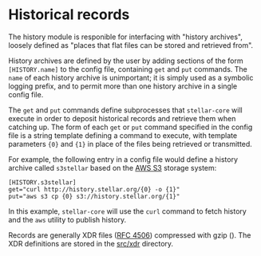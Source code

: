# Historical records

The history module is responible for interfacing with "history archives",
loosely defined as "places that flat files can be stored and retrieved from".

History archives are defined by the user by adding sections of the form
`[HISTORY.name]` to the config file, containing `get` and `put` commands. The
`name` of each history archive is unimportant; it is simply used as a symbolic
logging prefix, and to permit more than one history archive in a single config
file.

The `get` and `put` commands define subprocesses that `stellar-core` will
execute in order to deposit historical records and retrieve them when catching
up. The form of each `get` or `put` command specified in the config file is a
string template defining a command to execute, with template parameters `{0}`
and `{1}` in place of the files being retrieved or transmitted.

For example, the following entry in a config file would define a history archive
called `s3stellar` based on the [AWS S3](https://aws.amazon.com/s3/) storage system:

~~~~
[HISTORY.s3stellar]
get="curl http://history.stellar.org/{0} -o {1}"
put="aws s3 cp {0} s3://history.stellar.org/{1}"
~~~~

In this example, `stellar-core` will use the `curl` command to fetch history and
the `aws` utility to publish history.

Records are generally XDR files ([RFC 4506](https://tools.ietf.org/html/rfc4506))
compressed with gzip ([](https://tools.ietf.org/html/rfc1952)).
The XDR definitions are stored in the [src/xdr](src/xdr) directory.
